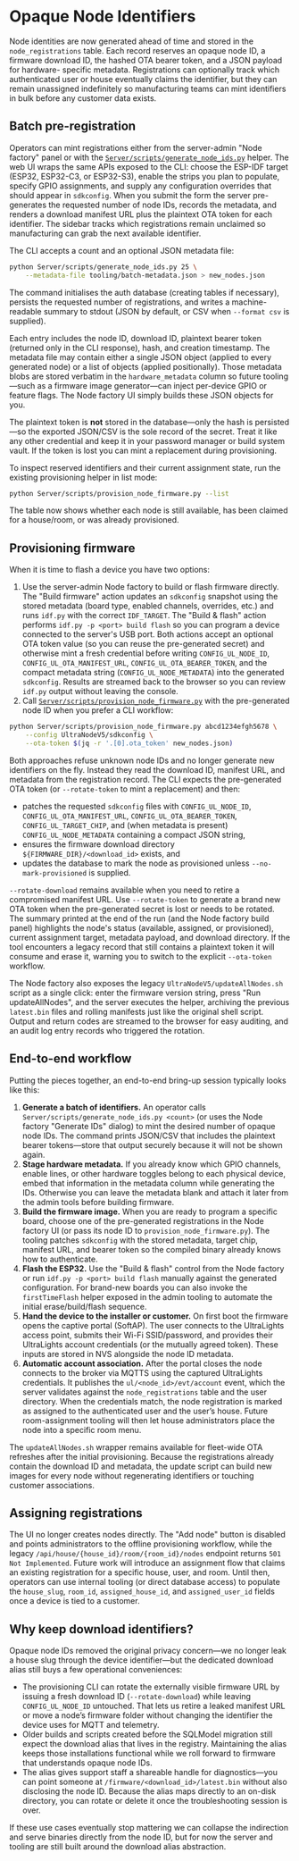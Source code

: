 # Opaque Node Identifiers

Node identities are now generated ahead of time and stored in the
`node_registrations` table. Each record reserves an opaque node ID, a firmware
download ID, the hashed OTA bearer token, and a JSON payload for hardware-
specific metadata. Registrations can optionally track which authenticated user
or house eventually claims the identifier, but they can remain unassigned
indefinitely so manufacturing teams can mint identifiers in bulk before any
customer data exists.

## Batch pre-registration

Operators can mint registrations either from the server-admin "Node factory"
panel or with the
[`Server/scripts/generate_node_ids.py`](../scripts/generate_node_ids.py) helper.
The web UI wraps the same APIs exposed to the CLI: choose the ESP-IDF target
(ESP32, ESP32-C3, or ESP32-S3), enable the strips you plan to populate, specify
GPIO assignments, and supply any configuration overrides that should appear in
`sdkconfig`. When you submit the form the server pre-generates the requested
number of node IDs, records the metadata, and renders a download manifest URL
plus the plaintext OTA token for each identifier. The sidebar tracks which
registrations remain unclaimed so manufacturing can grab the next available
identifier.

The CLI accepts a count and an optional JSON metadata file:

```bash
python Server/scripts/generate_node_ids.py 25 \
    --metadata-file tooling/batch-metadata.json > new_nodes.json
```

The command initialises the auth database (creating tables if necessary),
persists the requested number of registrations, and writes a machine-readable
summary to stdout (JSON by default, or CSV when `--format csv` is supplied).

Each entry includes the node ID, download ID, plaintext bearer token (returned
only in the CLI response), hash, and creation timestamp. The metadata file may
contain either a single JSON object
(applied to every generated node) or a list of objects (applied positionally).
Those metadata blobs are stored verbatim in the `hardware_metadata` column so
future tooling—such as a firmware image generator—can inject per-device GPIO or
feature flags. The Node factory UI simply builds these JSON objects for you.

The plaintext token is **not** stored in the database—only the hash is
persisted—so the exported JSON/CSV is the sole record of the secret. Treat it
like any other credential and keep it in your password manager or build system
vault. If the token is lost you can mint a replacement during provisioning.

To inspect reserved identifiers and their current assignment state, run the
existing provisioning helper in list mode:

```bash
python Server/scripts/provision_node_firmware.py --list
```

The table now shows whether each node is still available, has been claimed for a
house/room, or was already provisioned.

## Provisioning firmware

When it is time to flash a device you have two options:

1. Use the server-admin Node factory to build or flash firmware directly. The
   "Build firmware" action updates an `sdkconfig` snapshot using the stored
   metadata (board type, enabled channels, overrides, etc.) and runs `idf.py`
   with the correct `IDF_TARGET`. The "Build & flash" action performs
   `idf.py -p <port> build flash` so you can program a device connected to the
   server's USB port. Both actions accept an optional OTA token value (so you
   can reuse the pre-generated secret) and otherwise mint a fresh credential
   before writing `CONFIG_UL_NODE_ID`,
   `CONFIG_UL_OTA_MANIFEST_URL`, `CONFIG_UL_OTA_BEARER_TOKEN`, and the compact
   metadata string (`CONFIG_UL_NODE_METADATA`) into the generated `sdkconfig`.
   Results are streamed back to the browser so you can review `idf.py` output
   without leaving the console.
2. Call [`Server/scripts/provision_node_firmware.py`](../scripts/provision_node_firmware.py)
   with the pre-generated node ID when you prefer a CLI workflow:

```bash
python Server/scripts/provision_node_firmware.py abcd1234efgh5678 \
    --config UltraNodeV5/sdkconfig \
    --ota-token $(jq -r '.[0].ota_token' new_nodes.json)
```

Both approaches refuse unknown node IDs and no longer generate new identifiers
on the fly. Instead they read the download ID, manifest URL, and metadata from
the registration record. The CLI expects the pre-generated OTA token (or
`--rotate-token` to mint a replacement) and then:

* patches the requested `sdkconfig` files with
  `CONFIG_UL_NODE_ID`, `CONFIG_UL_OTA_MANIFEST_URL`,
  `CONFIG_UL_OTA_BEARER_TOKEN`, `CONFIG_UL_TARGET_CHIP`, and (when metadata is
  present) `CONFIG_UL_NODE_METADATA` containing a compact JSON string,
* ensures the firmware download directory `${FIRMWARE_DIR}/<download_id>` exists,
  and
* updates the database to mark the node as provisioned unless
  `--no-mark-provisioned` is supplied.

`--rotate-download` remains available when you need to retire a compromised
manifest URL. Use `--rotate-token` to generate a brand new OTA token when the
pre-generated secret is lost or needs to be rotated. The summary printed at the
end of the run (and the Node factory build panel) highlights the node's status
(available, assigned, or provisioned), current assignment target, metadata
payload, and download directory. If the tool encounters a legacy record that
still contains a plaintext token it will consume and erase it, warning you to
switch to the explicit `--ota-token` workflow.

The Node factory also exposes the legacy `UltraNodeV5/updateAllNodes.sh` script
as a single click: enter the firmware version string, press "Run updateAllNodes",
and the server executes the helper, archiving the previous `latest.bin` files and
rolling manifests just like the original shell script. Output and return codes
are streamed to the browser for easy auditing, and an audit log entry records who
triggered the rotation.

## End-to-end workflow

Putting the pieces together, an end-to-end bring-up session typically looks like
this:

1. **Generate a batch of identifiers.** An operator calls
   `Server/scripts/generate_node_ids.py <count>` (or uses the Node factory
   "Generate IDs" dialog) to mint the desired number of opaque node IDs. The
   command prints JSON/CSV that includes the plaintext bearer tokens—store that
   output securely because it will not be shown again.
2. **Stage hardware metadata.** If you already know which GPIO channels, enable
   lines, or other hardware toggles belong to each physical device, embed that
   information in the metadata column while generating the IDs. Otherwise you can
   leave the metadata blank and attach it later from the admin tools before
   building firmware.
3. **Build the firmware image.** When you are ready to program a specific board,
   choose one of the pre-generated registrations in the Node factory UI (or pass
   its node ID to `provision_node_firmware.py`). The tooling patches
   `sdkconfig` with the stored metadata, target chip, manifest URL, and bearer
   token so the compiled binary already knows how to authenticate.
4. **Flash the ESP32.** Use the "Build & flash" control from the Node factory or
   run `idf.py -p <port> build flash` manually against the generated configuration.
   For brand-new boards you can also invoke the `firstTimeFlash` helper exposed in
   the admin tooling to automate the initial erase/build/flash sequence.
5. **Hand the device to the installer or customer.** On first boot the firmware
   opens the captive portal (SoftAP). The user connects to the UltraLights access
   point, submits their Wi-Fi SSID/password, and provides their UltraLights
   account credentials (or the mutually agreed token). These inputs are stored in
   NVS alongside the node ID metadata.
6. **Automatic account association.** After the portal closes the node connects
   to the broker via MQTTS using the captured UltraLights credentials. It publishes
   the `ul/<node_id>/evt/account` event, which the server validates against the
   `node_registrations` table and the user directory. When the credentials match,
   the node registration is marked as assigned to the authenticated user and the
   user’s house. Future room-assignment tooling will then let house administrators
   place the node into a specific room menu.

The `updateAllNodes.sh` wrapper remains available for fleet-wide OTA refreshes
after the initial provisioning. Because the registrations already contain the
download ID and metadata, the update script can build new images for every node
without regenerating identifiers or touching customer associations.

## Assigning registrations

The UI no longer creates nodes directly. The "Add node" button is disabled and
points administrators to the offline provisioning workflow, while the legacy
`/api/house/{house_id}/room/{room_id}/nodes` endpoint returns
`501 Not Implemented`. Future work will introduce an assignment flow that claims
an existing registration for a specific house, user, and room. Until then,
operators can use internal tooling (or direct database access) to populate the
`house_slug`, `room_id`, `assigned_house_id`, and `assigned_user_id` fields once
a device is tied to a customer.

## Why keep download identifiers?

Opaque node IDs removed the original privacy concern—we no longer leak a house
slug through the device identifier—but the dedicated download alias still buys a
few operational conveniences:

* The provisioning CLI can rotate the externally visible firmware URL by issuing
  a fresh download ID (`--rotate-download`) while leaving
  `CONFIG_UL_NODE_ID` untouched. That lets us retire a leaked manifest URL or
  move a node’s firmware folder without changing the identifier the device uses
  for MQTT and telemetry.
* Older builds and scripts created before the SQLModel migration still expect the
  download alias that lives in the registry. Maintaining the alias keeps those
  installations functional while we roll forward to firmware that understands
  opaque node IDs.
* The alias gives support staff a shareable handle for diagnostics—you can point
  someone at `/firmware/<download_id>/latest.bin` without also disclosing the
  node ID. Because the alias maps directly to an on-disk directory, you can
  rotate or delete it once the troubleshooting session is over.

If these use cases eventually stop mattering we can collapse the indirection and
serve binaries directly from the node ID, but for now the server and tooling are
still built around the download alias abstraction.
